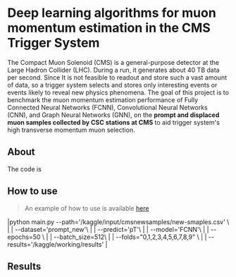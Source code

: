 # Deep learning algorithms for muon momentum estimation in the CMS Trigger System

The Compact Muon Solenoid (CMS) is a general-purpose detector at the Large Hadron Collider (LHC). During a run, it generates about 40 TB data per second. Since It is not feasible to readout and store such a vast amount of data, so a trigger system selects and stores only interesting events or events likely to reveal new physics phenomena. The goal of this project is to benchmark the muon momentum estimation performance of Fully Connected Neural Networks (FCNN), Convolutional Neural Networks (CNN), and Graph Neural Networks (GNN), on the **prompt and displaced muon samples collected by CSC stations at CMS** to aid trigger system's high transverse momentum muon selection.

## About

The code is 

## How to use

> An example of how to use is available [here](https://www.kaggle.com/prateekagnihotri/cms-example)

|python main.py --path='/kaggle/input/cmsnewsamples/new-smaples.csv' \ |
|                --dataset='prompt_new'\                               |
|                --predict='pT'\                                       |
|                --model='FCNN'\                                       |
|                --epochs=50 \                                         |
|                --batch_size=512\                                     |
|                --folds="0,1,2,3,4,5,6,7,8,9" \                       |
|               --results='/kaggle/working/results'                    |

## Results